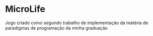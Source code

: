 # MicroLife
Jogo criado como segundo trabalho de implementação da matéria de paradigmas de programação da minha graduação

